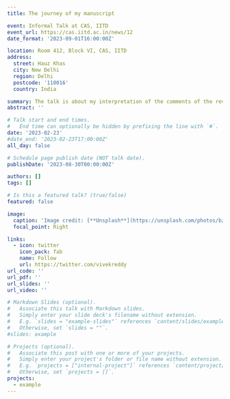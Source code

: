 ```yaml
---
title: The journey of my manuscript

event: Informal Talk at CAS, IITD
event_url: https://cas.iitd.ac.in/news/12
date_format: '2023-09-01T16:00:00Z'

location: Room 412, Block VI, CAS, IITD
address:
  street: Hauz Khas
  city: New Delhi
  region: Delhi
  postcode: '110016'
  country: India

summary: The talk is about my interpretation of the comments of the reviewers and answering their comments. It's my journey from getting a rejection from JGR Biogeosciences to acceptance in the ESD journal.
abstract: ''

# Talk start and end times.
#   End time can optionally be hidden by prefixing the line with `#`.
date: '2023-02-23'
#date_end: '2023-02-23T17:00:00Z'
all_day: false

# Schedule page publish date (NOT talk date).
publishDate: '2023-08-30T00:00:00Z'

authors: []
tags: []

# Is this a featured talk? (true/false)
featured: false

image:
  caption: 'Image credit: [**Unsplash**](https://unsplash.com/photos/bzdhc5b3Bxs)'
  focal_point: Right

links:
  - icon: twitter
    icon_pack: fab
    name: Follow
    url: https://twitter.com/vivekreddy
url_code: ''
url_pdf: ''
url_slides: ''
url_video: ''

# Markdown Slides (optional).
#   Associate this talk with Markdown slides.
#   Simply enter your slide deck's filename without extension.
#   E.g. `slides = "example-slides"` references `content/slides/example-slides.md`.
#   Otherwise, set `slides = ""`.
#slides: example

# Projects (optional).
#   Associate this post with one or more of your projects.
#   Simply enter your project's folder or file name without extension.
#   E.g. `projects = ["internal-project"]` references `content/project/deep-learning/index.md`.
#   Otherwise, set `projects = []`.
projects:
  - example
---
```

